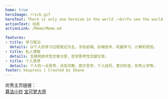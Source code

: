 ```yaml
---
home: true
heroImage: /rick.gif
heroText: There is only one heroism in the world :<br>To see the world as it is and to love it. 
actionText: 动态
actionLink: /Meme/Meme.md

features:
- title: 学习笔记
  details: 以个人的学习过程笔记为主，涉及前端、后端技术、机器学习、计算机视觉。
- title: 私人博客
  details: 互联网技术性文章分享、哲学思考性文献分享。
- title: 个人思考
  details: 个人的一点思考，涉及宗教、西方哲学、个人经历、意识形态、形而上学等。
footer: Veupress | Created by Shane
---
```

优秀主页链接：<br>
[算法小抄](https://labuladong.gitbook.io/algo/)
[宝可梦大师](http://speech.ee.ntu.edu.tw/~tlkagk/)
